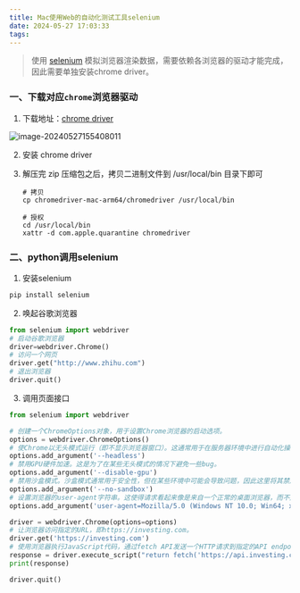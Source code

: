```yaml
---
title: Mac使用Web的自动化测试工具selenium
date: 2024-05-27 17:03:33
tags:
---
```


> 使用 [selenium](https://baike.baidu.com/item/Selenium/18266) 模拟浏览器渲染数据，需要依赖各浏览器的驱动才能完成，因此需要单独安装chrome driver。

### 一、下载对应`chrome`浏览器驱动

1. 下载地址：[chrome driver](https://googlechromelabs.github.io/chrome-for-testing/)

![image-20240527155408011](https://ruiyeclub.oss-cn-shenzhen.aliyuncs.com/picgo/image-20240527155408011.png)

2. 安装 chrome driver

3. 解压完 zip 压缩包之后，拷贝二进制文件到 /usr/local/bin 目录下即可

   ```shell
   # 拷贝
   cp chromedriver-mac-arm64/chromedriver /usr/local/bin
    
   # 授权
   cd /usr/local/bin
   xattr -d com.apple.quarantine chromedriver
   ```

### 二、python调用selenium

1. 安装selenium

```python
pip install selenium
```

2. 唤起谷歌浏览器

```python
from selenium import webdriver
# 启动谷歌浏览器
driver=webdriver.Chrome() 
# 访问一个网页
driver.get("http://www.zhihu.com") 
# 退出浏览器
driver.quit() 
```

3. 调用页面接口

```python
from selenium import webdriver

# 创建一个ChromeOptions对象，用于设置Chrome浏览器的启动选项。
options = webdriver.ChromeOptions()
# 使Chrome以无头模式运行（即不显示浏览器窗口）。这通常用于在服务器环境中进行自动化操作。
options.add_argument('--headless')
# 禁用GPU硬件加速。这是为了在某些无头模式的情况下避免一些bug。
options.add_argument('--disable-gpu')
# 禁用沙盒模式。沙盒模式通常用于安全性，但在某些环境中可能会导致问题，因此这里将其禁用。
options.add_argument('--no-sandbox')
# 设置浏览器的user-agent字符串。这使得请求看起来像是来自一个正常的桌面浏览器，而不是一个自动化工具，从而减少被反爬虫机制识别的风险。
options.add_argument('user-agent=Mozilla/5.0 (Windows NT 10.0; Win64; x64) AppleWebKit/537.36 (KHTML, like Gecko) Chrome/91.0.4472.124 Safari/537.36')

driver = webdriver.Chrome(options=options)
# 让浏览器访问指定的URL，即https://investing.com。
driver.get('https://investing.com')
# 使用浏览器执行JavaScript代码，通过fetch API发送一个HTTP请求到指定的API endpoint，并返回其响应。该响应将被解析为JSON格式并存储在response变量中。
response = driver.execute_script("return fetch('https://api.investing.com/api/financialdata/7310/historical/chart/?interval=P1D&pointscount=160').then(res => res.json())")
print(response)

driver.quit()
```

